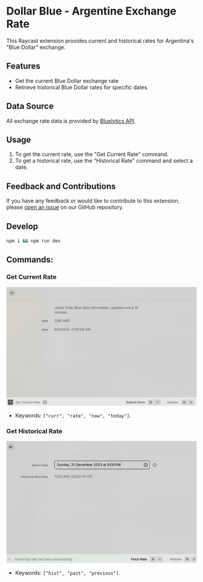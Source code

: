 # Dollar Blue - Argentine Exchange Rate

This Raycast extension provides current and historical rates for Argentina's "Blue Dollar" exchange.

## Features

- Get the current Blue Dollar exchange rate
- Retrieve historical Blue Dollar rates for specific dates

## Data Source

All exchange rate data is provided by [Bluelytics API](https://bluelytics.com.ar).

## Usage

1. To get the current rate, use the "Get Current Rate" command.
2. To get a historical rate, use the "Historical Rate" command and select a date.

## Feedback and Contributions

If you have any feedback or would like to contribute to this extension, please [open an issue](https://github.com/yourusername/raycast-dolar-blue/issues) on our GitHub repository.

## Develop

```bash
npm i && npm run dev
```

## Commands:

### Get Current Rate
![get actual price](./assets/get-actual-price.png)

- Keywords: `["curr", "rate", "now", "today"]`.

### Get Historical Rate
![get historical rate](./assets/get-historical-rate.png)

- Keywords: `["hist", "past", "previous"]`.